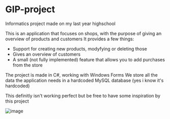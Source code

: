 # GIP-project
Informatics project made on my last year highschool

This is an application that focuses on shops, with the purpose of giving an overview of products and customers
It provides a few things:
- Support for creating new products, modyfying or deleting those
- Gives an overview of customers
- A small (not fully implemented) feature that allows you to add purchases from the store

The project is made in C#, working with Windows Forms
We store all the data the application needs in a hardcoded MySQL database (yes i know it's hardcoded)

This definitly isn't working perfect but be free to have some inspiration by this project

![image](https://user-images.githubusercontent.com/74827262/180030368-f9963d4f-6377-41ce-8f29-4d0804c84af8.png)

